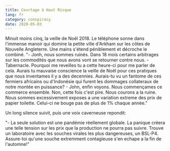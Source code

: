 ```yaml
---
title: Courtage à Haut Risque
lang: fr
category: conspiracy
date: 2020-05-03
---
```


Minuit moins cinq, la veille de Noël 2018. Le téléphone sonne dans l'immense manoir qui domine la petite ville d'Arkham
sur les côtes de Nouvelle Angleterre. Une mains s'étend péniblement et décroche le combiné.
"\- Jonh, nous sommes ruinés. Dans 18 mois certains arbitrages sur les commodités que nous avons vont se retourner contre nous.
\- Tabernacle. Pourquoi me reveilles tu a cette heure-ci pour me parler de cela. Aurais tu mauvaise conscience la veille de Noël 
pour ces pratiques que nous inventames il y a des decennies. Aurais-tu vu un fantome de ces fermiers africains ou d'Indonésie qui
furent les dommages collateraux de notre montée en puissance?
\- John, enfin voyons. Nous commençames ce commerce ensemble. Non, cette fois c'est pire. Nous courons a la ruine. Nous sommes
excessivement exposes a une variation extreme des prix de papier toilette. Celui-ci ne bouge pas de plus de 1% chaque année."

Un long silence suivit, puis une voix caverneuse repondit:

"\- La seule solution est une pandémie réellement globale. La panique créera une telle tension sur les prix que la production ne pourra
pas suivre. Trouve un laboratoire avec les souches virales les plus dangereuses, un BSL-P4. Assure-toi qu'une souche extremment contagieuse 
s'en echape a la fin de l'automne!"
